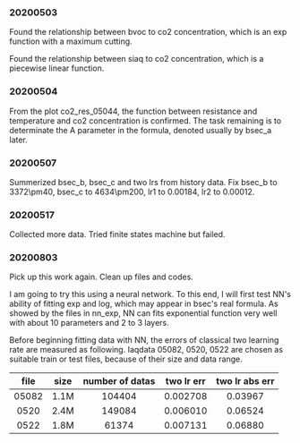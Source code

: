 ### 20200503

Found the relationship between bvoc to co2 concentration, which is an exp function with a maximum cutting.

Found the relationship between siaq to co2 concentration, which is a piecewise linear function.

### 20200504

From the plot co2_res_05044, the function between resistance and temperature and co2 concentration is confirmed. The task remaining is to determinate the A parameter in the formula, denoted usually by bsec_a later.

### 20200507

Summerized bsec_b, bsec_c and two lrs from history data. Fix bsec_b to 3372\pm40, bsec_c to 4634\pm200, lr1 to 0.00184, lr2 to 0.00012.

### 20200517

Collected more data. Tried finite states machine but failed.

### 20200803

Pick up this work again. Clean up files and codes.

I am going to try this using a neural network. To this end, I will first test NN's ability of fitting exp and log, which may appear in bsec's real formula. As showed by the files in nn_exp, NN can fits exponential function very well with about 10 parameters and 2 to 3 layers.

Before beginning fitting data with NN, the errors of classical two learning rate are measured as following. Iaqdata 05082, 0520, 0522 are chosen as suitable train or test files, because of their size and data range.

file|size|number of datas|two lr err|two lr abs err|
:--:|:--:|:-------------:|:--------:|:------------:
05082|1.1M|104404|0.002708|0.03967
0520 |2.4M|149084|0.006010|0.06524
0522 |1.8M|61374 |0.007131|0.06880